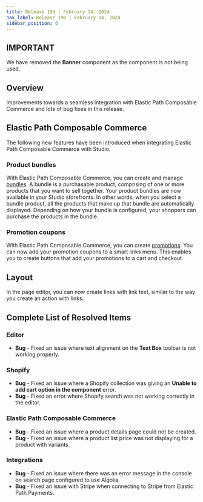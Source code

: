 ```yaml
---
title: Release 190 | February 14, 2024
nav_label: Release 190 | February 14, 2024
sidebar_position: 6
---
```


## IMPORTANT

We have removed the **Banner** component as the component is not being used.

## Overview

Improvements towards a seamless integration with Elastic Path Composable Commerce and lots of bug fixes in this release.

## Elastic Path Composable Commerce

The following new features have been introduced when integrating Elastic Path Composable Commerce with Studio.

### Product bundles

With Elastic Path Composable Commerce, you can create and manage [bundles](/docs/pxm/products/pxm-bundles). A bundle is a purchasable product, comprising of one or more products that you want to sell together. Your product bundles are now available in your Studio storefronts. In other words, when you select a bundle product, all the products that make up that bundle are automatically displayed. Depending on how your bundle is configured, your shoppers can purchase the products in the bundle.

### Promotion coupons

With Elastic Path Composable Commerce, you can create [promotions](/docs/promotions/promotions-overview.md). You can now add your promotion coupons to a smart links menu. This enables you to create buttons that add your promotions to a cart and checkout.

## Layout

In the page editor, you can now create links with link text, similar to the way you create an action with links.

## Complete List of Resolved Items

### Editor 

* **Bug** - Fixed an issue where text alignment on the **Text Box** toolbar is not working properly.

### Shopify

* **Bug** - Fixed an issue where a Shopify collection was giving an **Unable to add cart option in the component** error.
* **Bug** - Fixed an error where Shopify search was not working correctly in the editor.

### Elastic Path Composable Commerce

* **Bug** - Fixed an issue where a product details page could not be created.
* **Bug** - Fixed an issue where a product list price was not displaying for a product with variants.

### Integrations

* **Bug** - Fixed an issue where there was an error message in the console on search page configured to use Algolia.
* **Bug** - Fixed an issue with Stripe when connecting to Stripe from Elastic Path Payments.
 


